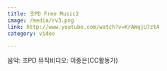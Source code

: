 ```yaml
---
title: 조PD Free Music2
image: /media/rv3.png
link: http://www.youtube.com/watch?v=KrAWqjU7ztA
category: video

---
```


음악: 조PD
뮤직비디오: 이종은(CC활동가)
